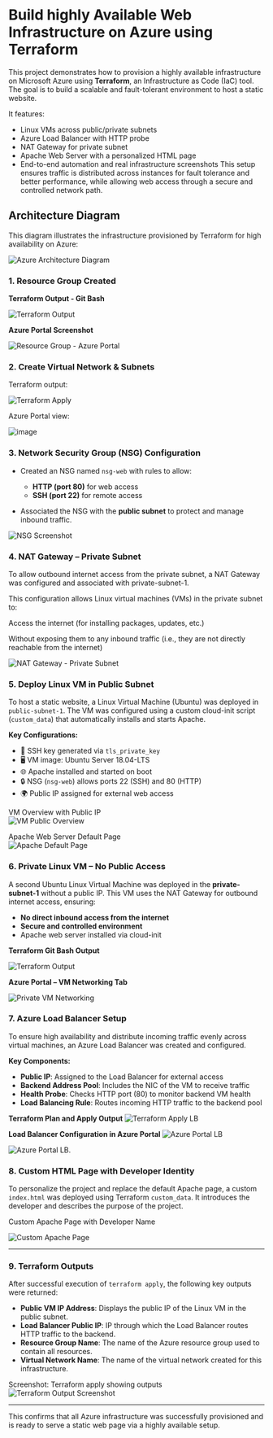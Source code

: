 # Build highly Available Web Infrastructure on Azure using Terraform

This project demonstrates how to provision a highly available infrastructure on Microsoft Azure using **Terraform**, an Infrastructure as Code (IaC) tool. The goal is to build a scalable and fault-tolerant environment to host a static website.

It features:
- Linux VMs across public/private subnets
- Azure Load Balancer with HTTP probe
- NAT Gateway for private subnet
- Apache Web Server with a personalized HTML page
- End-to-end automation and real infrastructure screenshots
This setup ensures traffic is distributed across instances for fault tolerance and better performance, while allowing web access through a secure and controlled network path.

## Architecture Diagram

This diagram illustrates the infrastructure provisioned by Terraform for high availability on Azure:

![Azure Architecture Diagram](screenshots/architecture-diagram.png)

### 1. Resource Group Created

**Terraform Output - Git Bash**

![Terraform Output](screenshots/rg-created-gitbash.png)

**Azure Portal Screenshot**

![Resource Group - Azure Portal](screenshots/rg-created-azure-portal.png)

### 2. Create Virtual Network & Subnets

Terraform output:

![Terraform Apply](./screenshots/terraform-vnet-subnet-apply.png)

Azure Portal view:

![image](https://github.com/user-attachments/assets/3abf5736-6259-44a0-be62-48ca181f7c19)

### 3. Network Security Group (NSG) Configuration

- Created an NSG named `nsg-web` with rules to allow:
  - **HTTP (port 80)** for web access
  - **SSH (port 22)** for remote access

- Associated the NSG with the **public subnet** to protect and manage inbound traffic.

![NSG Screenshot](screenshots/nsg-web-rules.png)

### 4. NAT Gateway – Private Subnet
   
To allow outbound internet access from the private subnet, a NAT Gateway was configured and associated with private-subnet-1.

This configuration allows Linux virtual machines (VMs) in the private subnet to:

Access the internet (for installing packages, updates, etc.)

Without exposing them to any inbound traffic (i.e., they are not directly reachable from the internet)

![NAT Gateway - Private Subnet](./screenshots/nat-gateway-private-subnet.png)

### 5. Deploy Linux VM in Public Subnet

To host a static website, a Linux Virtual Machine (Ubuntu) was deployed in `public-subnet-1`. The VM was configured using a custom cloud-init script (`custom_data`) that automatically installs and starts Apache.

**Key Configurations:**
- 🔐 SSH key generated via `tls_private_key`
- 🖥️ VM image: Ubuntu Server 18.04-LTS
- 🌐 Apache installed and started on boot
- 🔒 NSG (`nsg-web`) allows ports 22 (SSH) and 80 (HTTP)
- 🌍 Public IP assigned for external web access

VM Overview with Public IP  
![VM Public Overview](screenshots/vm-public-overview.png)

Apache Web Server Default Page  
![Apache Default Page](screenshots/apache-default-page.png)

### 6. Private Linux VM – No Public Access

A second Ubuntu Linux Virtual Machine was deployed in the **private-subnet-1** without a public IP. This VM uses the NAT Gateway for outbound internet access, ensuring:

- **No direct inbound access from the internet**
- **Secure and controlled environment**
- Apache web server installed via cloud-init

**Terraform Git Bash Output**

![Terraform Output](screenshots/private-vm-created-gitbash.png)

**Azure Portal – VM Networking Tab**

![Private VM Networking](screenshots/private-vm-no-public-ip.png)

### 7. Azure Load Balancer Setup

To ensure high availability and distribute incoming traffic evenly across virtual machines, an Azure Load Balancer was created and configured.

**Key Components:**

- **Public IP**: Assigned to the Load Balancer for external access
- **Backend Address Pool**: Includes the NIC of the VM to receive traffic
- **Health Probe**: Checks HTTP port (80) to monitor backend VM health
- **Load Balancing Rule**: Routes incoming HTTP traffic to the backend pool

**Terraform Plan and Apply Output**
![Terraform Apply LB](screenshots/lb-plan-apply.png)

**Load Balancer Configuration in Azure Portal**
![Azure Portal LB](screenshots/lb-overview.png)

![Azure Portal LB](screenshots/lb-backend-pool.png).

### 8. Custom HTML Page with Developer Identity

To personalize the project and replace the default Apache page, a custom `index.html` was deployed using Terraform `custom_data`. It introduces the developer and describes the purpose of the project.

Custom Apache Page with Developer Name

![Custom Apache Page](screenshots/sapna-custom-page.png)

---

### 9. Terraform Outputs

After successful execution of `terraform apply`, the following key outputs were returned:

- **Public VM IP Address**: Displays the public IP of the Linux VM in the public subnet.
- **Load Balancer Public IP**: IP through which the Load Balancer routes HTTP traffic to the backend.
- **Resource Group Name**: The name of the Azure resource group used to contain all resources.
- **Virtual Network Name**: The name of the virtual network created for this infrastructure.

Screenshot: Terraform apply showing outputs  
![Terraform Output Screenshot](screenshots/terraform-output.png)

---

This confirms that all Azure infrastructure was successfully provisioned and is ready to serve a static web page via a highly available setup.



